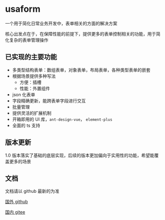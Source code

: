 # usaform

一个用于简化日常业务开发中，表单相关的方面的解决方案

核心出发点在于，在保障性能的前提下，提供更多的表单控制相关的功能，用于简化复杂的表单管理操作



## 已实现的主要功能

- 多类型结构表单：数组表单，对象表单，布局表单，各种类型表单的嵌套
- 根据场景提供多种写法
  - 方便：插槽
  - 性能：外置组件
- json 化表单
- 字段精确更新，能跨表单字段进行交互
- 批量管理
- 提供灵活的扩展机制
- 开箱即用的 UI 库，`ant-design-vue`， `element-plus`
- 全面的 ts 支持



## 版本更新

1.0 版本落实了基础的底层实现，后续的版本更加偏向于实用性的功能，希望能覆盖更多的场景



## 文档

文档请以 github 最新的为准

[国外 github](https://github.com/usagisah/usaform/docs)

[国内 gitee](https://gitee.com/gxs114/usaform/docs)